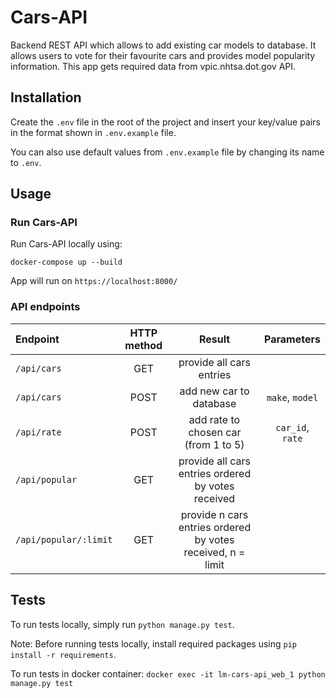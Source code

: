 # Cars-API
Backend REST API which allows to add existing car models to database. It allows users to vote for their favourite cars and provides model popularity information. This app gets required data from vpic.nhtsa.dot.gov API.

## Installation
Create the ```.env``` file in the root of the project and insert your key/value pairs in the format shown in ```.env.example``` file.

You can also use default values from ```.env.example``` file by changing its name to ```.env```.

## Usage


### Run Cars-API
Run Cars-API locally using: 
```
docker-compose up --build
```
App will run on ```https://localhost:8000/```

### API endpoints

| Endpoint                  | HTTP method | Result                                                       | Parameters                                  |
| :------------------------ |:----------: | :----------------------------------------------------------: | :-----------------------------------------: |
| ```/api/cars```           | GET         | provide all cars entries                                     |                                             |
| ```/api/cars```           | POST        | add new car to database                                      | ```make```, ```model```                     |
| ```/api/rate```           | POST        | add rate to chosen car (from 1 to 5)                         | ```car_id```, ```rate```                    |
| ```/api/popular```        | GET         | provide all cars entries ordered by votes received           |                                             |
| ```/api/popular/:limit``` | GET         | provide n cars entries ordered by votes received, n = limit  |                                             |

## Tests
To run tests locally, simply run `python manage.py test`.

Note: Before running tests locally, install required packages using `pip install -r requirements`.

To run tests in docker container: `docker exec -it lm-cars-api_web_1 python manage.py test`